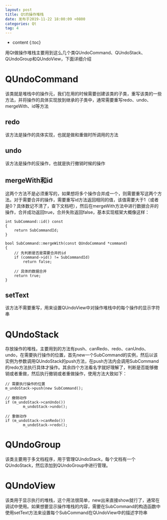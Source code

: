 ```yaml
---
layout: post
title: Qt的操作堆栈
date: 发布于2019-11-22 18:00:09 +0800
categories: Qt
tag: 4
---
```


* content
{:toc}

用Qt做操作堆栈主要用到这么几个类QUndoCommand、QUndoStack、QUndoGroup和QUndoView，下面详细介绍

<!-- more -->

# QUndoCommand

该类就是堆栈中的操作元，我们在用的时候需要创建该类的子类，重写该类的一些方法，并将操作的具体实现放到继承的子类中，通常需要重写redo、undo、mergeWith、id等方法

## redo

该方法是操作的具体实现，也就是做和重做时所调用的方法

## undo

该方法是操作的反操作，也就是执行撤销时候的操作

## mergeWith和id

这两个方法不是必须重写的，如果想将多个操作合并成一个，则需要重写这两个方法。对于需要合并的操作，需要重写id方法返回相同的值，该值需要大于1（或者是0？具体数记不清了，查下文档吧），然后在mergeWith方法中进行数据合并的操作，合并成功返回true，合并失败返回false，基本实现框架大概像这样：

    
    
    int SubCommand::id() const
    {
        return SubCommandId;
    }
    
    bool SubCommand::mergeWith(const QUndoCommand *command)
    {
    	// 先判断是否是需要合并的id
        if (command->id() != SubCommandId)
            return false;
            
    	// 具体的数据合并
        return true;
    }
    

## setText

该方法不需要重写，用来设置QUndoView中对操作堆栈中的每个操作的显示字符串

# QUndoStack

存放操作的堆栈，主要用到的方法有push、canRedo、redo、canUndo、undo，在需要执行操作的位置，首先new一个SubCommand的实例，然后以该实例为参数调用QUndoStack的push方法，在push方法内会调用SubCommand的redo方法执行具体才操作。其余四个方法看名字就好理解了，判断是否能够撤销或者重做，然后执行撤销或者重做操作，使用方法大致如下：

    
    
    // 需要执行操作的位置
    m_undoStack->push(new SubCommand();
    
    // 撤销动作
    if (m_undoStack->canUndo())
    		m_undoStack->undo();
    
    // 重做动作
    if (m_undoStack->canRedo())
    		m_undoStack->redo(); 
    

# QUndoGroup

该类主要用于多文档程序，用于管理QUndoStack，每个文档有一个QUndoStack，然后添加到QUndoGroup中进行管理。

# QUndoView

该类用于显示执行的堆栈，这个用法很简单，new出来直接show就行了，通常在调试中使用。如果想要显示操作堆栈的内容，需要在SubCommand的构造函数中使用setText方法来设置每个SubCommand在QUndoView中的描述字符串

